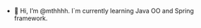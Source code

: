 - 👋 Hi, I’m @mthhhh. I`m currently learning Java OO and Spring framework.

<!---
mthhhh/mthhhh is a ✨ special ✨ repository because its `README.md` (this file) appears on your GitHub profile.
You can click the Preview link to take a look at your changes.
--->
